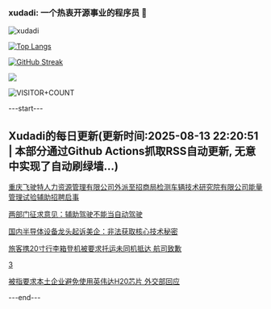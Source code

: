### xudadi: 一个热衷开源事业的程序员 👋

![xudadi](https://github-readme-stats-git-masterorgs-github-readme-stats-team.vercel.app/api?username=xudadi)

[![Top Langs](https://github-readme-stats.vercel.app/api/top-langs/?username=xudadi)](https://github.com/anuraghazra/github-readme-stats)

[![GitHub Streak](https://streak-stats.demolab.com?user=xudadi&locale=zh_Hans)](https://git.io/streak-stats)

![](https://raw.githubusercontent.com/xudadi/xudadi/main/assets/github-contribution-grid-snake.svg)

![VISITOR+COUNT](https://komarev.com/ghpvc/?username=xudadi&label=VISITOR+COUNT)


---start---

## Xudadi的每日更新(更新时间:2025-08-13 22:20:51 | 本部分通过Github Actions抓取RSS自动更新, 无意中实现了自动刷绿墙...)

[重庆飞驶特人力资源管理有限公司外派至招商局检测车辆技术研究院有限公司能量管理试验辅助招聘启事](https://www.gongkaoleida.com/article/2564989)

[两部门征求意见：辅助驾驶不能当自动驾驶](https://m.163.com/news/article/K6S7PJ9G000189PS.html)

[国内半导体设备龙头起诉美企：非法获取核心技术秘密](https://m.163.com/news/article/K6S5ECK20512B07B.html)

[旅客携20寸行李箱登机被要求托运未同机抵达 航司致歉](https://m.163.com/news/article/K6S7ACPM0514D3UH.html)

[3](https://m.163.com/touch/news/sub/domestic)

[被指要求本土企业避免使用英伟达H20芯片 外交部回应](https://m.163.com/news/article/K6S3HASK0534A4SC.html)

---end---
